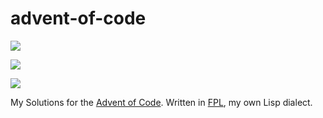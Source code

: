 # advent-of-code

![](https://img.shields.io/badge/day%20📅-22-blue)

![](https://img.shields.io/badge/stars%20⭐-29-yellow)

![](https://img.shields.io/badge/days%20completed-14-red)

My Solutions for the [Advent of Code](https://adventofcode.com/2021/).
Written in [FPL](https://github.com/rbutenuth/fpl), my own Lisp dialect.
